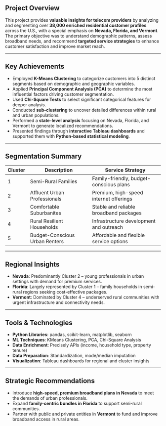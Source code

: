 ## Project Overview

This project provides **valuable insights for telecom providers** by analyzing and segmenting over **38,000 enriched residential customer profiles** across the U.S., with a special emphasis on **Nevada, Florida, and Vermont**. The primary objective was to understand demographic patterns, assess broadband needs, and recommend **targeted service strategies** to enhance customer satisfaction and improve market reach.

---

## Key Achievements

- Employed **K-Means Clustering** to categorize customers into 5 distinct segments based on demographic and geographic variables.  
- Applied **Principal Component Analysis (PCA)** to determine the most influential factors driving customer segmentation.  
- Used **Chi-Square Tests** to select significant categorical features for deeper analysis.  
- Conducted **sub-clustering** to uncover detailed differences within rural and urban populations.  
- Performed a **state-level analysis** focusing on Nevada, Florida, and Vermont to generate localized recommendations.  
- Presented findings through **interactive Tableau dashboards** and supported them with **Python-based statistical modeling**.

---

## Segmentation Summary

| Cluster | Description                         | Service Strategy                         |
|---------|-------------------------------------|------------------------------------------|
| 1       | Semi-Rural Families                 | Family-friendly, budget-conscious plans  |
| 2       | Affluent Urban Professionals        | Premium, high-speed internet offerings   |
| 3       | Comfortable Suburbanites            | Stable and reliable broadband packages   |
| 4       | Rural Resilient Households          | Infrastructure development and outreach  |
| 5       | Budget-Conscious Urban Renters      | Affordable and flexible service options  |

---

## Regional Insights

- **Nevada**: Predominantly Cluster 2 – young professionals in urban settings with demand for premium services.  
- **Florida**: Largely represented by Cluster 1 – family households in semi-rural regions seeking cost-effective packages.  
- **Vermont**: Dominated by Cluster 4 – underserved rural communities with urgent infrastructure and connectivity needs.

---

## Tools & Technologies

- **Python Libraries**: pandas, scikit-learn, matplotlib, seaborn  
- **ML Techniques**: KMeans Clustering, PCA, Chi-Square Analysis  
- **Data Enrichment**: Precisely APIs (income, household type, property tenure)  
- **Data Preparation**: Standardization, mode/median imputation  
- **Visualization**: Tableau dashboards for regional and cluster insights  

---

## Strategic Recommendations

- Introduce **high-speed, premium broadband plans in Nevada** to meet the demands of urban professionals.  
- Expand **family-centric bundles in Florida** to support semi-rural communities.  
- Partner with public and private entities in **Vermont** to fund and improve broadband access in rural areas.


